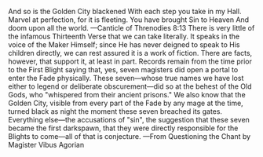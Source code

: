 And so is the Golden City blackened
With each step you take in my Hall.
Marvel at perfection, for it is fleeting.
You have brought Sin to Heaven
And doom upon all the world.
—Canticle of Threnodies 8:13
There is very little of the infamous Thirteenth Verse that we can take literally. It speaks in the voice of the Maker Himself; since He has never deigned to speak to His children directly, we can rest assured it is a work of fiction. There are facts, however, that support it, at least in part. Records remain from the time prior to the First Blight saying that, yes, seven magisters did open a portal to enter the Fade physically. These seven—whose true names we have lost either to legend or deliberate obscurement—did so at the behest of the Old Gods, who "whispered from their ancient prisons." We also know that the Golden City, visible from every part of the Fade by any mage at the time, turned black as night the moment these seven breached its gates. Everything else—the accusations of "sin", the suggestion that these seven became the first darkspawn, that they were directly responsible for the Blights to come—all of that is conjecture.
—From Questioning the Chant by Magister Vibus Agorian